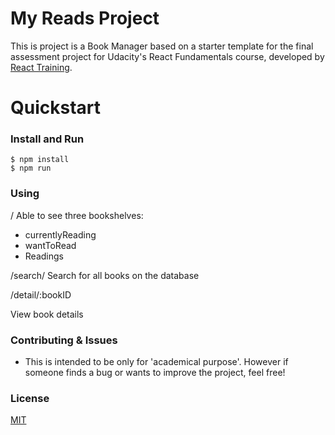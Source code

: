 # My Reads Project

This is project is a Book Manager based on a starter template for the final assessment project for Udacity's React Fundamentals course, developed by [React Training](https://reacttraining.com).


# Quickstart

### Install and Run

    $ npm install
    $ npm run
    
### Using

/
Able to see three bookshelves:
 * currentlyReading
 * wantToRead
 * Readings

/search/
Search for all books on the database

/detail/:bookID

View book details

 

    
### Contributing & Issues

* This is intended to be only for 'academical purpose'. However if someone finds a bug or wants to improve the project, feel free!

### License

[MIT](LICENSE)